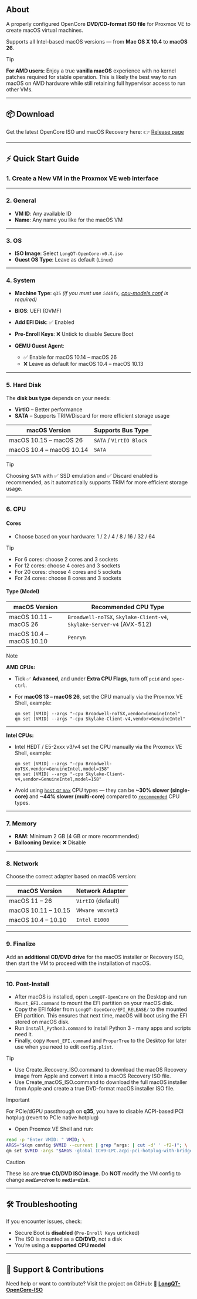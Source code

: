## About

A properly configured OpenCore **DVD/CD-format ISO file** for Proxmox VE to create macOS virtual machines.

Supports all Intel-based macOS versions — from **Mac OS X 10.4** to **macOS 26**.

> [!TIP]
> **For AMD users:**
> Enjoy a true **vanilla macOS** experience with no kernel patches required for stable operation.
> This is likely the best way to run macOS on AMD hardware while still retaining full hypervisor access to run other VMs.

---

## 📦 Download

Get the latest OpenCore ISO and macOS Recovery here: 👉 [Release page](https://github.com/LongQT-sea/OpenCore-ISO/releases)

---

## ⚡ Quick Start Guide

### 1. Create a New VM in the Proxmox VE web interface

---

### 2. General

* **VM ID**: Any available ID
* **Name**: Any name you like for the macOS VM

---

### 3. OS

* **ISO Image**: Select `LongQT-OpenCore-v0.X.iso`
* **Guest OS Type**: Leave as default (`Linux`)

---

### 4. System

* **Machine Type**: `q35` *(if you must use `i440fx`, [cpu-models.conf](https://github.com/LongQT-sea/OpenCore-ISO/blob/main/cpu-models.conf) is required)*
* **BIOS**: UEFI (OVMF)
* **Add EFI Disk**: ✅ Enabled
* **Pre-Enroll Keys**: ❌ Untick to disable Secure Boot
* **QEMU Guest Agent**:

  * ✅ Enable for macOS 10.14 – macOS 26
  * ❌ Leave as default for macOS 10.4 – macOS 10.13

---

### 5. Hard Disk

The **disk bus type** depends on your needs:

* **VirtIO** – Better performance
* **SATA** – Supports TRIM/Discard for more efficient storage usage

| macOS Version            | Supports Bus Type       |
| ------------------------ | ----------------------- |
| macOS 10.15 – macOS 26   | `SATA` / `VirtIO Block` |
| macOS 10.4 – macOS 10.14 | `SATA`                  |

> [!Tip]
> Choosing `SATA` with ✅ SSD emulation and ✅ Discard enabled is recommended, as it automatically supports TRIM for more efficient storage usage.


---

### 6. CPU

#### Cores

* Choose based on your hardware: 1 / 2 / 4 / 8 / 16 / 32 / 64

> [!TIP]
> * For 6 cores: choose 2 cores and 3 sockets
> * For 12 cores: choose 4 cores and 3 sockets
> * For 20 cores: choose 4 cores and 5 sockets
> * For 24 cores: choose 8 cores and 3 sockets

#### Type (Model)

| macOS Version            | Recommended CPU Type                                                  |
| ------------------------ | --------------------------------------------------------------------- |
| macOS 10.11 – macOS 26   | `Broadwell-noTSX`, `Skylake-Client-v4`, `Skylake-Server-v4` (AVX-512) |
| macOS 10.4 – macOS 10.10 | `Penryn`                                                              |

> [!NOTE]
> **AMD CPUs:**
> * Tick ✅ **Advanced**, and under **Extra CPU Flags**, turn off `pcid` and `spec-ctrl`.
> * For **macOS 13 – macOS 26**, set the CPU manually via the Proxmox VE Shell, example:
>
>   ```
>   qm set [VMID] --args "-cpu Broadwell-noTSX,vendor=GenuineIntel"
>   qm set [VMID] --args "-cpu Skylake-Client-v4,vendor=GenuineIntel"
>   ```
> ---
>  **Intel CPUs:**
> * Intel HEDT / E5-2xxx v3/v4 set the CPU manually via the Proxmox VE Shell, example:
>
>   ```
>   qm set [VMID] --args "-cpu Broadwell-noTSX,vendor=GenuineIntel,model=158"
>   qm set [VMID] --args "-cpu Skylake-Client-v4,vendor=GenuineIntel,model=158"
>   ```
> * Avoid using [`host` or `max`](https://browser.geekbench.com/v6/cpu/14313138) CPU types — they can be **~30% slower (single-core)** and **~44% slower (multi-core)** compared to [`recommended`](https://browser.geekbench.com/v6/cpu/14205183) CPU types.

---

### 7. Memory

* **RAM**: Minimum 2 GB (4 GB or more recommended)
* **Ballooning Device**: ❌ Disable

---

### 8. Network

Choose the correct adapter based on macOS version:

| macOS Version       | Network Adapter    |
| ------------------- | ------------------ |
| macOS 11 – 26       | `VirtIO` (default) |
| macOS 10.11 – 10.15 | `VMware vmxnet3`   |
| macOS 10.4 – 10.10  | `Intel E1000`      |

---

### 9. Finalize

Add an **additional CD/DVD drive** for the macOS installer or Recovery ISO, then start the VM to proceed with the installation of macOS.

---

### 10. Post-Install

* After macOS is installed, open `LongQT-OpenCore` on the Desktop and run `Mount_EFI.command` to mount the EFI partition on your macOS disk.
* Copy the EFI folder from `LongQT-OpenCore/EFI_RELEASE/` to the mounted EFI partition. This ensures that next time, macOS will boot using the EFI stored on macOS disk.
* Run `Install_Python3.command` to install Python 3 - many apps and scripts need it.
* Finally, copy `Mount_EFI.command` and `ProperTree` to the Desktop for later use when you need to edit `config.plist`.

> [!TIP]
> * Use Create_Recovery_ISO.command to download the macOS Recovery image from Apple and convert it into a macOS Recovery ISO file.
> * Use Create_macOS_ISO.command to download the full macOS installer from Apple and create a true DVD-format macOS installer ISO file.

> [!IMPORTANT]
> For PCIe/dGPU passthrough on **q35**, you have to disable ACPI-based PCI hotplug (revert to PCIe native hotplug)
> - Open Proxmox VE Shell and run:
> ```bash
> read -p "Enter VMID: " VMID; \
> ARGS="$(qm config $VMID --current | grep ^args: | cut -d' ' -f2-)"; \
> qm set $VMID -args "$ARGS -global ICH9-LPC.acpi-pci-hotplug-with-bridge-support=off"
> ```

> [!CAUTION]
> These iso are **true CD/DVD ISO image**.
> Do **NOT** modify the VM config to change ***`media=cdrom`*** to ***`media=disk`***.

---

## 🛠️ Troubleshooting

If you encounter issues, check:

* Secure Boot is **disabled** (`Pre-Enroll Keys` unticked)
* The ISO is mounted as a **CD/DVD**, not a disk
* You’re using a **supported CPU model**

---

## 🤝 Support & Contributions

Need help or want to contribute?
Visit the project on GitHub:
🔗 [**LongQT-OpenCore-ISO**](https://github.com/LongQT-sea/OpenCore-ISO)
